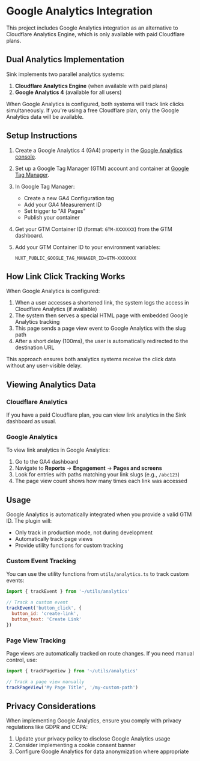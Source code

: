 # Google Analytics Integration

This project includes Google Analytics integration as an alternative to Cloudflare Analytics Engine, which is only available with paid Cloudflare plans.

## Dual Analytics Implementation

Sink implements two parallel analytics systems:

1. **Cloudflare Analytics Engine** (when available with paid plans)
2. **Google Analytics 4** (available for all users)

When Google Analytics is configured, both systems will track link clicks simultaneously. If you're using a free Cloudflare plan, only the Google Analytics data will be available.

## Setup Instructions

1. Create a Google Analytics 4 (GA4) property in the [Google Analytics console](https://analytics.google.com/).

2. Set up a Google Tag Manager (GTM) account and container at [Google Tag Manager](https://tagmanager.google.com/).

3. In Google Tag Manager:
   - Create a new GA4 Configuration tag
   - Add your GA4 Measurement ID
   - Set trigger to "All Pages"
   - Publish your container

4. Get your GTM Container ID (format: `GTM-XXXXXXX`) from the GTM dashboard.

5. Add your GTM Container ID to your environment variables:
   ```
   NUXT_PUBLIC_GOOGLE_TAG_MANAGER_ID=GTM-XXXXXXX
   ```

## How Link Click Tracking Works

When Google Analytics is configured:

1. When a user accesses a shortened link, the system logs the access in Cloudflare Analytics (if available)
2. The system then serves a special HTML page with embedded Google Analytics tracking
3. This page sends a page view event to Google Analytics with the slug path
4. After a short delay (100ms), the user is automatically redirected to the destination URL

This approach ensures both analytics systems receive the click data without any user-visible delay.

## Viewing Analytics Data

### Cloudflare Analytics
If you have a paid Cloudflare plan, you can view link analytics in the Sink dashboard as usual.

### Google Analytics
To view link analytics in Google Analytics:

1. Go to the GA4 dashboard
2. Navigate to **Reports** → **Engagement** → **Pages and screens**
3. Look for entries with paths matching your link slugs (e.g., `/abc123`)
4. The page view count shows how many times each link was accessed

## Usage

Google Analytics is automatically integrated when you provide a valid GTM ID. The plugin will:

- Only track in production mode, not during development
- Automatically track page views 
- Provide utility functions for custom tracking

### Custom Event Tracking

You can use the utility functions from `utils/analytics.ts` to track custom events:

```javascript
import { trackEvent } from '~/utils/analytics'

// Track a custom event
trackEvent('button_click', { 
  button_id: 'create-link',
  button_text: 'Create Link' 
})
```

### Page View Tracking

Page views are automatically tracked on route changes. If you need manual control, use:

```javascript
import { trackPageView } from '~/utils/analytics'

// Track a page view manually
trackPageView('My Page Title', '/my-custom-path')
```

## Privacy Considerations

When implementing Google Analytics, ensure you comply with privacy regulations like GDPR and CCPA:

1. Update your privacy policy to disclose Google Analytics usage
2. Consider implementing a cookie consent banner
3. Configure Google Analytics for data anonymization where appropriate 
